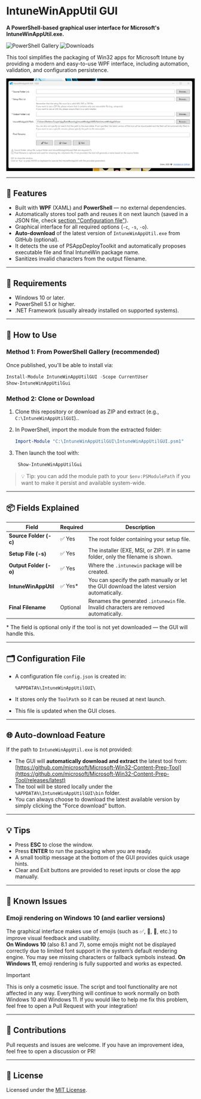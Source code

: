 # IntuneWinAppUtil GUI

**A PowerShell-based graphical user interface for Microsoft's IntuneWinAppUtil.exe.**  

![PowerShell Gallery](https://img.shields.io/powershellgallery/v/IntuneWinAppUtilGUI?label=PowerShell%20Gallery)
![Downloads](https://img.shields.io/powershellgallery/dt/IntuneWinAppUtilGUI?color=blue)

This tool simplifies the packaging of Win32 apps for Microsoft Intune by providing a modern and easy-to-use WPF interface, including automation, validation, and configuration persistence.

![screenshot](Assets/screenshot.png)

---

## 🔧 Features

- Built with **WPF** (XAML) and **PowerShell** — no external dependencies.
- Automatically stores tool path and reuses it on next launch (saved in a JSON file, check [section "Configuration file"](#%EF%B8%8F-configuration-file)).
- Graphical interface for all required options (`-c`, `-s`, `-o`).
- **Auto-download** of the latest version of `IntuneWinAppUtil.exe` from GitHub (optional).
- It detects the use of PSAppDeployToolkit and automatically proposes executable file and final IntuneWin package name.
- Sanitizes invalid characters from the output filename.

---

## 🧰 Requirements

- Windows 10 or later.
- PowerShell 5.1 or higher.
- .NET Framework (usually already installed on supported systems).

---

## 🚀 How to Use

### Method 1: From PowerShell Gallery (recommended)

Once published, you'll be able to install via:

```powershell
Install-Module IntuneWinAppUtilGUI -Scope CurrentUser
Show-IntuneWinAppUtilGui
```

### Method 2: Clone or Download

1. Clone this repository or download as ZIP and extract (e.g., `C:\IntuneWinAppUtilGUI`)..
2. In PowerShell, import the module from the extracted folder:

    ```powershell
    Import-Module "C:\IntuneWinAppUtilGUI\IntuneWinAppUtilGUI.psm1"
    ```

3. Then launch the tool with:

    ```powershell
     Show-IntuneWinAppUtilGui
    ```

> 💡 Tip: you can add the module path to your `$env:PSModulePath` if you want to make it persist and available system-wide.

---

## 📦 Fields Explained

| Field                  | Required | Description |
|------------------------|----------|-------------|
| **Source Folder (-c)** | ✅ Yes   | The root folder containing your setup file. |
| **Setup File (-s)**    | ✅ Yes   | The installer (EXE, MSI, or ZIP). If in same folder, only the filename is shown. |
| **Output Folder (-o)** | ✅ Yes   | Where the `.intunewin` package will be created. |
| **IntuneWinAppUtil**   | ✅ Yes\* | You can specify the path manually or let the GUI download the latest version automatically. |
| **Final Filename**     | Optional | Renames the generated `.intunewin` file. Invalid characters are removed automatically. |

\* The field is optional only if the tool is not yet downloaded — the GUI will handle this.

---

## 🗂️ Configuration File

- A configuration file `config.json` is created in:

  ```
  %APPDATA%\IntuneWinAppUtilGUI\
  ```

- It stores only the `ToolPath` so it can be reused at next launch.
- This file is updated when the GUI closes.

---

## 🌐 Auto-download Feature

If the path to `IntuneWinAppUtil.exe` is not provided:

- The GUI will **automatically download and extract** the latest tool from:
  [https://github.com/microsoft/Microsoft-Win32-Content-Prep-Tool](https://github.com/microsoft/Microsoft-Win32-Content-Prep-Tool/releases/latest)
- The tool will be stored locally under the `%APPDATA%\IntuneWinAppUtilGUI\bin` folder.
- You can always choose to download the latest available version by simply clicking the "Force download" button.

---

## 💡 Tips

- Press **ESC** to close the window.
- Press **ENTER** to run the packaging when you are ready.
- A small tooltip message at the bottom of the GUI provides quick usage hints.
- Clear and Exit buttons are provided to reset inputs or close the app manually.

---

## 🐞 Known Issues

### Emoji rendering on Windows 10 (and earlier versions)

The graphical interface makes use of emojis (such as ✅, 🚀, 🔧, etc.) to improve visual feedback and usability.  
**On Windows 10** (also 8.1 and 7), some emojis might not be displayed correctly due to limited font support in the system’s default rendering engine. You may see missing characters or fallback symbols instead. **On Windows 11**, emoji rendering is fully supported and works as expected.

> [!IMPORTANT]  
> This is only a cosmetic issue. The script and tool functionality are not affected in any way. Everything will continue to work normally on both Windows 10 and Windows 11.
> If you would like to help me fix this problem, feel free to open a Pull Request with your integration!

---

## 🤝 Contributions

Pull requests and issues are welcome. If you have an improvement idea, feel free to open a discussion or PR!

---

## 📄 License

Licensed under the [MIT License](https://opensource.org/licenses/MIT).